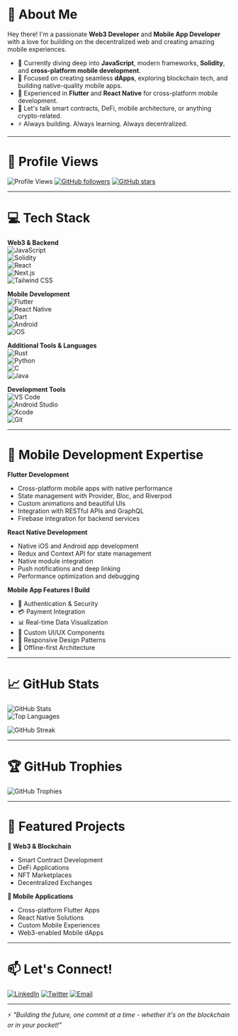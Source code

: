 # 🚀 About Me  
Hey there! I'm a passionate **Web3 Developer** and **Mobile App Developer** with a love for building on the decentralized web and creating amazing mobile experiences.  
- 🔧 Currently diving deep into **JavaScript**, modern frameworks, **Solidity**, and **cross-platform mobile development**.  
- 🧠 Focused on creating seamless **dApps**, exploring blockchain tech, and building native-quality mobile apps.  
- 📱 Experienced in **Flutter** and **React Native** for cross-platform mobile development.  
- 💬 Let's talk smart contracts, DeFi, mobile architecture, or anything crypto-related.  
- ⚡ Always building. Always learning. Always decentralized.

---

# 👀 Profile Views
![Profile Views](https://komarev.com/ghpvc/?username=Dipraise1&color=0e75b6&style=flat)
[![GitHub followers](https://img.shields.io/github/followers/Dipraise1?label=Followers&style=social)](https://github.com/Dipraise1?tab=followers)
[![GitHub stars](https://img.shields.io/github/stars/Dipraise1?label=Stars&style=social)](https://github.com/Dipraise1)

---

# 💻 Tech Stack  

**Web3 & Backend**  
![JavaScript](https://img.shields.io/badge/-JavaScript-F7DF1E?style=for-the-badge&logo=javascript&logoColor=black)  
![Solidity](https://img.shields.io/badge/-Solidity-363636?style=for-the-badge&logo=solidity&logoColor=white)  
![React](https://img.shields.io/badge/-React-61DAFB?style=for-the-badge&logo=react&logoColor=black)  
![Next.js](https://img.shields.io/badge/-Next.js-000?style=for-the-badge&logo=next.js&logoColor=white)  
![Tailwind CSS](https://img.shields.io/badge/-TailwindCSS-38B2AC?style=for-the-badge&logo=tailwind-css&logoColor=white)

**Mobile Development**  
![Flutter](https://img.shields.io/badge/-Flutter-02569B?style=for-the-badge&logo=flutter&logoColor=white)  
![React Native](https://img.shields.io/badge/-React%20Native-61DAFB?style=for-the-badge&logo=react&logoColor=black)  
![Dart](https://img.shields.io/badge/-Dart-0175C2?style=for-the-badge&logo=dart&logoColor=white)  
![Android](https://img.shields.io/badge/-Android-3DDC84?style=for-the-badge&logo=android&logoColor=black)  
![iOS](https://img.shields.io/badge/-iOS-000000?style=for-the-badge&logo=ios&logoColor=white)

**Additional Tools & Languages**  
![Rust](https://img.shields.io/badge/-Rust-000000?style=for-the-badge&logo=rust&logoColor=white)  
![Python](https://img.shields.io/badge/-Python-3776AB?style=for-the-badge&logo=python&logoColor=white)  
![C](https://img.shields.io/badge/-C-A8B9CC?style=for-the-badge&logo=c&logoColor=black)  
![Java](https://img.shields.io/badge/-Java-007396?style=for-the-badge&logo=java&logoColor=white)

**Development Tools**  
![VS Code](https://img.shields.io/badge/-VS%20Code-007ACC?style=for-the-badge&logo=visual-studio-code&logoColor=white)  
![Android Studio](https://img.shields.io/badge/-Android%20Studio-3DDC84?style=for-the-badge&logo=android-studio&logoColor=black)  
![Xcode](https://img.shields.io/badge/-Xcode-147EFB?style=for-the-badge&logo=xcode&logoColor=white)  
![Git](https://img.shields.io/badge/-Git-F05032?style=for-the-badge&logo=git&logoColor=white)

---

# 📱 Mobile Development Expertise

**Flutter Development**
- Cross-platform mobile apps with native performance
- State management with Provider, Bloc, and Riverpod
- Custom animations and beautiful UIs
- Integration with RESTful APIs and GraphQL
- Firebase integration for backend services

**React Native Development**  
- Native iOS and Android app development
- Redux and Context API for state management
- Native module integration
- Push notifications and deep linking
- Performance optimization and debugging

**Mobile App Features I Build**
- 🔐 Authentication & Security
- 💳 Payment Integration
- 📊 Real-time Data Visualization  
- 🎨 Custom UI/UX Components
- 📱 Responsive Design Patterns
- 🔄 Offline-first Architecture

---

# 📈 GitHub Stats  
![GitHub Stats](https://github-readme-stats.vercel.app/api?username=Dipraise1&theme=dark&hide_border=false&show_icons=true)  
![Top Languages](https://github-readme-stats.vercel.app/api/top-langs/?username=Dipraise1&theme=dark&hide_border=false&layout=compact)

![GitHub Streak](https://github-readme-streak-stats.herokuapp.com/?user=Dipraise1&theme=dark&hide_border=false)

---

# 🏆 GitHub Trophies
![GitHub Trophies](https://github-profile-trophy.vercel.app/?username=Dipraise1&theme=radical&no-frame=false&no-bg=false&margin-w=4)

---

# 🌟 Featured Projects

**🔗 Web3 & Blockchain**
- Smart Contract Development
- DeFi Applications  
- NFT Marketplaces
- Decentralized Exchanges

**📱 Mobile Applications**
- Cross-platform Flutter Apps
- React Native Solutions
- Custom Mobile Experiences
- Web3-enabled Mobile dApps

---

# 📫 Let's Connect!
[![LinkedIn](https://img.shields.io/badge/-LinkedIn-0077B5?style=for-the-badge&logo=linkedin&logoColor=white)](https://linkedin.com/in/yourprofile)
[![Twitter](https://img.shields.io/badge/-Twitter-1DA1F2?style=for-the-badge&logo=twitter&logoColor=white)](https://twitter.com/yourhandle)
[![Email](https://img.shields.io/badge/-Email-D14836?style=for-the-badge&logo=gmail&logoColor=white)](mailto:your.email@example.com)

---

⚡ *"Building the future, one commit at a time - whether it's on the blockchain or in your pocket!"*
